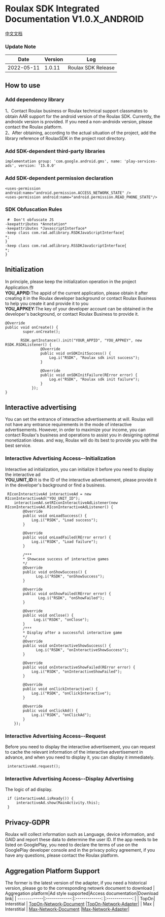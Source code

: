 

# Roulax SDK Integrated Documentation V1.0.X_ANDROID  

[中文文档](https://github.com/RoulaxTeam/Roulax-Android-SDK/blob/master/README.md)  

### Update Note
| Date | Version | Log |
|--|--|--|
| 2022-05-11 | 1.0.11 | Roulax SDK Release |

## How to use

### Add dependency library
1、Contact Roulax business or Roulax technical support classmates to obtain AAR support for the android version of the Roulax SDK. Currently, the androidx version is provided. If you need a non-androidx version, please contact the Roulax platform.  
2、After obtaining, according to the actual situation of the project, add the library reference of RoulaxSDK in the project root directory.

<!-- 下载地址：[Roulax-SDK-Core](https://github.com/RoulaxTeam/Roulax-Android-SDK/releases/download/main_1.0.11/rsdk_1011_202205091149.aar) -->

### Add SDK-dependent third-party libraries
	implementation group: 'com.google.android.gms', name: 'play-services-ads', version: '15.0.0'

### Add SDK-dependent permission declaration

  	<uses-permission android:name="android.permission.ACCESS_NETWORK_STATE" />
    <uses-permission android:name="android.permission.READ_PHONE_STATE"/>


### SDK Obfuscation Rules
     #  Don't obfuscate JS
	-keepattributes *Annotation*
	-keepattributes *JavascriptInterface*
	-keep class com.rad.adlibrary.RSDKJavaScriptInterface{
	*;
	}
	-keep class com.rad.adlibrary.RSSDKJavaScriptInterface{
	*;
	}


## Initialization

In principle, please keep the initialization operation in the project Application.作<br>
**YOU_APPID**:The appid of the current application, please obtain it after creating it in the Roulax developer background or contact Roulax Business to help you create it and provide it to you<br>
**YOU_APPKEY**:The key of your developer account can be obtained in the developer's background, or contact Roulax Business to provide it.<br>


	@Override
	public void onCreate() {
			super.onCreate();

           RSDK.getInstance().init("YOUR_APPID", "YOU_APPKEY", new RSDK.RSDKListener() {
                    @Override
                    public void onSDKInitSuccess() {
                        Log.i("RSDK", "Roulax sdk init success");
                    }

                    @Override
                    public void onSDKInitFailure(RError error) {
                        Log.e("RSDK", "Roulax sdk init failure");
                    }
                });  
	}


## Interactive advertising

You can set the entrance of interactive advertisements at will. Roulax will not have any entrance requirements in the mode of interactive advertisements. However, in order to maximize your income, you can contact Roulax's business and operations to assist you in designing optimal monetization ideas. and way, Roulax will do its best to provide you with the best service.

### Interactive Advertising Access--Initialization

Interactive ad initialization, you can initialize it before you need to display the interactive ad<br>
**YOU_UNIT_ID**:It is the ID of the interactive advertisement, please provide it in the developer's background or find a business.


     RIconInteractiveAd interactiveAd = new RIconInteractiveAd("YOU_UNIT_ID");
        interactiveAd.setRIconInteractiveAdListener(new RIconInteractiveAd.RIconInteractiveAdListener() {
            @Override
            public void onLoadSuccess() {
                Log.i("RSDK", "Load success");
            }

            @Override
            public void onLoadFailed(RError error) {
                Log.i("RSDK", "Load failure");
            }

			/***
			* Showcase success of interactive games
			*/
            @Override
            public void onShowSuccess() {
				  Log.i("RSDK", "onShowSuccess");
            }

            @Override
            public void onShowFailed(RError error) {
				   Log.i("RSDK", "onShowFailed");
            }

            @Override
            public void onClose() {
                 Log.i("RSDK", "onClose");
            }
			/***
			* Display after a successful interactive game
			*/
            @Override
            public void onInteractiveShowSuccess() {
				  Log.i("RSDK", "onInteractiveShowSuccess");
            }
			
            @Override
            public void onInteractiveShowFailed(RError error) {               
				Log.i("RSDK", "onInteractiveShowFailed");
            }

            @Override
            public void onClickInteractive() {
                Log.i("RSDK", "onClickInteractive");
            }

            @Override
            public void onClickAd() {
                Log.i("RSDK", "onClickAd");
            }
        });


### Interactive Advertising Access--Request

Before you need to display the interactive advertisement, you can request to cache the relevant information of the interactive advertisement in advance, and when you need to display it, you can display it immediately.

	 interactiveAd.request();


### Interactive Advertising Access--Display Advertising

The logic of ad display.

 	 if (interactiveAd.isReady()) {
         interactiveAd.show(MainActivity.this);
     }

## Privacy-GDPR
Roulax will collect information such as Language, device information, and GAID and report these data to determine the user ID. If the app needs to be listed on GooglePlay, you need to declare the terms of use on the GooglePlay developer console and in the privacy policy agreement, if you have any questions, please contact the Roulax platform.

## Aggregation Platform Support
The former is the latest version of the adapter, if you need a historical version, please go to the corresponding netowrk document to download
| Aggregation platform|Ad style supported|Access documentation|Download link|
| -------------|:-------------:|:-------------: |:-------------: |
| TopOn| Interstitial | [TopOn-Network-Document](https://github.com/RoulaxTeam/Roulax-Android-SDK/blob/master/adapter/topon/english.md) |[TopOn-Network-Adapter](https://github.com/RoulaxTeam/Roulax-Android-SDK/releases/download/adapter_topon/rad_adapter_topon_0.0.3-release.aar)|
| Max  | Interstitial | [Max-Network-Document](https://github.com/RoulaxTeam/Roulax-Android-SDK/blob/master/adapter/Max/RSDK-MAX-English.md) |[Max-Network-Adapter](https://github.com/RoulaxTeam/Roulax-Android-SDK/releases/download/network_max/rad-adapter-max.aar)|

